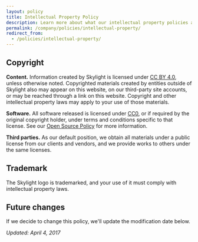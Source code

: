 ```yaml
---
layout: policy
title: Intellectual Property Policy
description: Learn more about what our intellectual property policies are for Skylight information, software, and brand.
permalink: /company/policies/intellectual-property/
redirect_from:
  - /policies/intellectual-property/
---
```


## Copyright

**Content.** Information created by Skylight is licensed under [CC BY 4.0](https://creativecommons.org/licenses/by-sa/4.0/), unless otherwise noted. Copyrighted materials created by entities outside of Skylight also may appear on this website, on our third-party site accounts, or may be reached through a link on this website. Copyright and other intellectual property laws may apply to your use of those materials.

**Software.** All software released is licensed under [CC0](https://creativecommons.org/publicdomain/zero/1.0/), or if required by the original copyright holder, under terms and conditions specific to that license. See our [Open Source Policy](/company/policies/open-source) for more information.

**Third parties.** As our default position, we obtain all materials under a public license from our clients and vendors, and we provide works to others under the same licenses.

## Trademark

The Skylight logo is trademarked, and your use of it must comply with intellectual property laws.

## Future changes

If we decide to change this policy, we'll update the modification date below.

*Updated: April 4, 2017*

